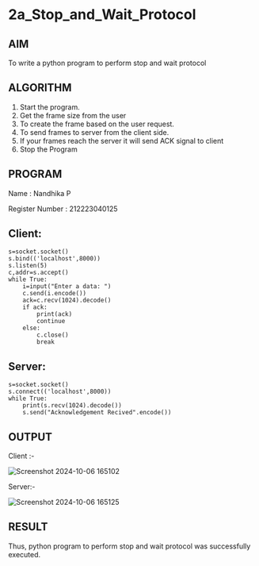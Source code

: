 # 2a_Stop_and_Wait_Protocol
## AIM 
To write a python program to perform stop and wait protocol
## ALGORITHM
1. Start the program.
2. Get the frame size from the user
3. To create the frame based on the user request.
4. To send frames to server from the client side.
5. If your frames reach the server it will send ACK signal to client
6. Stop the Program
## PROGRAM

Name : Nandhika P

Register Number : 212223040125

## Client:
```
s=socket.socket()
s.bind(('localhost',8000))
s.listen(5)
c,addr=s.accept()
while True:
    i=input("Enter a data: ")
    c.send(i.encode())
    ack=c.recv(1024).decode()
    if ack:
        print(ack)
        continue
    else:
        c.close()
        break
```
## Server:
```
s=socket.socket()
s.connect(('localhost',8000))
while True:
    print(s.recv(1024).decode())
    s.send("Acknowledgement Recived".encode())
```
## OUTPUT
Client :-

![Screenshot 2024-10-06 165102](https://github.com/user-attachments/assets/c747963a-29c8-416b-ab1a-d9935b3376e0)

Server:-

![Screenshot 2024-10-06 165125](https://github.com/user-attachments/assets/e1c62f5f-435d-4b6f-b203-835417f1cfae)

## RESULT
Thus, python program to perform stop and wait protocol was successfully executed.
